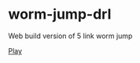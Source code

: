 # worm-jump-drl
Web build version of 5 link worm jump

[Play](https://joovvhan.github.io/worm-jump-drl/)

